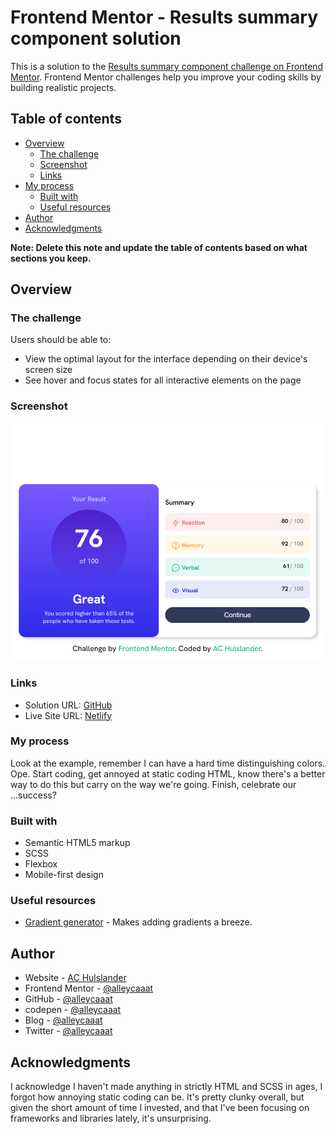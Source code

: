 # Frontend Mentor - Results summary component solution

This is a solution to the [Results summary component challenge on Frontend Mentor](https://www.frontendmentor.io/challenges/results-summary-component-CE_K6s0maV). Frontend Mentor challenges help you improve your coding skills by building realistic projects.

## Table of contents

- [Overview](#overview)
  - [The challenge](#the-challenge)
  - [Screenshot](#screenshot)
  - [Links](#links)
- [My process](#my-process)
  - [Built with](#built-with)
  - [Useful resources](#useful-resources)
- [Author](#author)
- [Acknowledgments](#acknowledgments)

**Note: Delete this note and update the table of contents based on what sections you keep.**

## Overview

### The challenge

Users should be able to:

- View the optimal layout for the interface depending on their device's screen size
- See hover and focus states for all interactive elements on the page

### Screenshot

![Screen capture of a white background, a blue box is centered and displays the results of a ficticious exam](./assets/images/screenshot.png)

### Links

- Solution URL: [GitHub](https://github.com/alleycaaat/frontend-mentor/tree/main/results-summary)
- Live Site URL: [Netlify](https://achulslander-results-summary.netlify.app)

### My process

Look at the example, remember I can have a hard time distinguishing colors.  Ope.  Start coding, get annoyed at static coding HTML, know there's a better way to do this but carry on the way we're going.  Finish, celebrate our ...success?

### Built with

- Semantic HTML5 markup
- SCSS
- Flexbox
- Mobile-first design

### Useful resources

- [Gradient generator](https://cssgradient.io/) - Makes adding gradients a breeze.

## Author

- Website - [AC Hulslander](https://www.achulslander.com/)
- Frontend Mentor - [@alleycaaat](https://www.frontendmentor.io/profile/alleycaaat)
- GitHub - [@alleycaaat](https://github.com/alleycaaat/)
- codepen - [@alleycaaat](https://codepen.io/alleycaaat)
- Blog - [@alleycaaat](https://blog-achulslander.com/)
- Twitter - [@alleycaaat](https://www.twitter.com/alleycaaat)


## Acknowledgments

I acknowledge I haven't made anything in strictly HTML and SCSS in ages, I forgot how annoying static coding can be.  It's pretty clunky overall, but given the short amount of time I invested, and that I've been focusing on frameworks and libraries lately, it's unsurprising.
